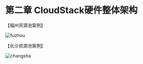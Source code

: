 # 第二章  CloudStack硬件整体架构

【福州资源池案例】

![fuzhou](http://localhost:4000/Chapter2/img/fuzhou.png)

【长沙资源池案例】

![changsha](http://localhost:4000/Chapter2/img/changsha.jpg)

